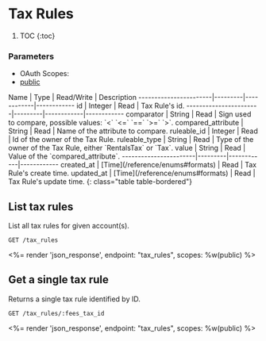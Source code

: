 # Tax Rules

1. TOC
{:toc}

### Parameters
<ul class="nav nav-pills" role="tablist">
  <li class="disabled"><a>OAuth Scopes:</a></li>
  <li class="active"><a href="#public" role="tab" data-toggle="pill">public</a></li>
</ul>
<div class="tab-content" markdown="1">
  <div class="tab-pane active" id="public" markdown="1">
Name                   | Type    | Read/Write | Description
-----------------------|---------|------------|------------
id                     | Integer | Read       | Tax Rule's id.
-----------------------|---------|------------|------------
comparator             | String  | Read       | Sign used to compare, possible values: `<` `<=` `==` `>=` `>`.
compared_attribute     | String  | Read       | Name of the attribute to compare.
ruleable_id            | Integer | Read       | Id of the owner of the Tax Rule.
ruleable_type          | String  | Read       | Type of the owner of the Tax Rule, either `RentalsTax` or `Tax`.
value                  | String  | Read       | Value of the `compared_attribute`.
-----------------------|---------|------------|------------
created_at             | [Time](/reference/enums#formats) | Read       | Tax Rule's create time.
updated_at             | [Time](/reference/enums#formats) | Read       | Tax Rule's update time.
{: class="table table-bordered"}
  </div>
</div>

## List tax rules

List all tax rules for given account(s).

~~~
GET /tax_rules
~~~

<%= render 'json_response', endpoint: "tax_rules", scopes: %w(public) %>

## Get a single tax rule

Returns a single tax rule identified by ID.

~~~
GET /tax_rules/:fees_tax_id
~~~

<%= render 'json_response', endpoint: "tax_rules", scopes: %w(public) %>
